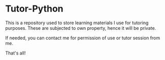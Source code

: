 # Tutor-Python

This is a repository used to store learning materials I use for tutoring purposes. These are subjected to own property, hence it will be private.

If needed, you can contact me for permission of use or tutor session from me.

That's all!
